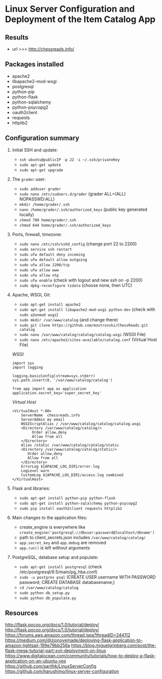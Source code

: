 # Linux Server Configuration and Deployment of the Item Catalog App

## Results

- url >>> http://chessreads.info/

## Packages installed

- apache2
- libapache2-mod-wsgi
- postgresql
- python-pip
- python-flask 
- python-sqlalchemy 
- python-psycopg2
- oauth2client 
- requests 
- httplib2

## Configuration summary

1. Initial SSH and update:
   - `ssh ubuntu@publicIP -p 22 -i ~/.ssh/privateKey`
   - `sudo apt-get update`
   - `sudo apt-get upgrade`

2. The `grader` user:
   - `sudo adduser grader`
   - `sudo nano /etc/sudoers.d/grader` (grader ALL=(ALL) NOPASSWD:ALL)
   - `mkdir /home/grader/.ssh`
   - `nano /home/grader/.ssh/authorized_keys` (public key generated locally)
   - `chmod 700 home/grader/.ssh`
   - `chmod 644 home/grader/.ssh/authorized_keys`

3. Ports, firewall, timezone:
   - `sudo nano /etc/ssh/sshd_config` (change port 22 to 2200)
   - `sudo service ssh restart`
   - `sudo ufw default deny incoming`
   - `sudo ufw default allow outgoing`
   - `sudo ufw allow 2200/tcp`
   - `sudo ufw allow www`
   - `sudo ufw allow ntp`
   - `sudo ufw enable` (check with logout and new ssh on -p 2200)
   - `sudo dpkg-reconfigure tzdata` (choose none, then UTC)

4. Apache, WSGI, Git:
   - `sudo apt-get install apache2`
   - `sudo apt-get install libapache2-mod-wsgi python-dev` 
     (check with `sudo a2enmod wsgi`)
   - `sudo mkdir /var/www/catalog` (and change there)
   - `sudo git clone https://github.com/mostrovski/ChessReads.git catalog`
   - `sudo nano /var/www/catalog/catalog/catalog.wsgi` (WSGI File)
   - `sudo nano /etc/apache2/sites-available/catalog.conf` (Virtual Host File)
   
   *WSGI*
   ```
   import sys
   import logging

   logging.basicConfig(stream=sys.stderr)
   sys.path.insert(0, '/var/www/catalog/catalog')

   from app import app as application
   application.secret_key='super_secret_key'
   ```
   *Virtual Host*
   ```
   <VirtualHost *:80>
       ServerName  chessreads.info
       ServerAdmin my email
       WSGIScriptAlias / /var/www/catalog/catalog/catalog.wsgi
       <Directory /var/www/catalog/catalog/>
            Order allow,deny
            Allow from all
       </Directory>
       Alias /static /var/www/catalog/catalog/static
       <Directory /var/www/catalog/catalog/static/>
          Order allow,deny
          Allow from all
       </Directory>
       ErrorLog ${APACHE_LOG_DIR}/error.log
       LogLevel warn
       CustomLog ${APACHE_LOG_DIR}/access.log combined
   </VirtualHost>
   ```
5. Flask and libraries:
   - `sudo apt-get install python-pip python-flask`
   - `sudo apt-get install python-sqlalchemy python-psycopg2`
   - `sudo pip install oauth2client requests httplib2`

6. Main changes to the application files:
   - create_engine is everywhere like 
     `create_engine('postgresql://dbuser:password@localhost/dbname')`
   - path to client_secrets.json includes `/var/www/catalog/catalog/`
   - `app.secret_key` and `app.debug` are removed
   - `app.run()` is left without arguments 

7. PostgreSQL, database setup and populate:
   - `sudo apt-get install postgresql` 
     (check /etc/postgresql/9.5/main/pg_hba.conf)
   - `sudo -u postgres psql`
     (CREATE USER username WITH PASSWORD password;
      CREATE DATABASE databasename;)
   - `cd /var/www/catalog/catalog`
   - `sudo python db_setup.py`
   - `sudo python db_populate.py`

## Resources

http://flask.pocoo.org/docs/1.0/tutorial/deploy/
http://flask.pocoo.org/docs/1.0/tutorial/deploy/
https://forums.aws.amazon.com/thread.jspa?threadID=244112
https://medium.com/@zionoyemade/deploying-flask-application-to-amazon-lightsail-199e79bb256a
https://blog.miguelgrinberg.com/post/the-flask-mega-tutorial-part-xvii-deployment-on-linux
https://www.digitalocean.com/community/tutorials/how-to-deploy-a-flask-application-on-an-ubuntu-vps
https://github.com/sarithk/LinuxServerConfig
https://github.com/harushimo/linux-server-configuration